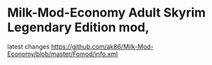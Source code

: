 # Milk-Mod-Economy Adult Skyrim Legendary Edition mod,

latest changes https://github.com/ak86/Milk-Mod-Economy/blob/master/Fomod/info.xml
